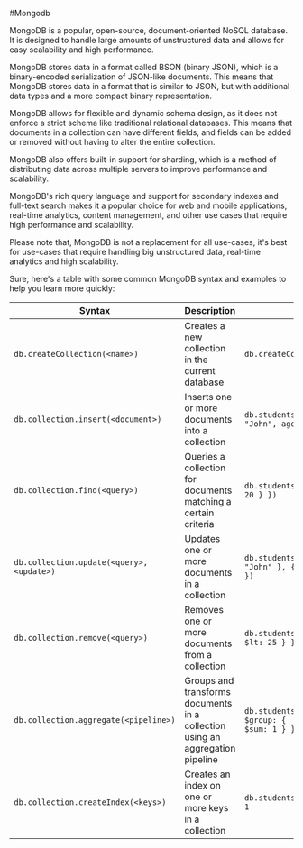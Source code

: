 #Mongodb

MongoDB is a popular, open-source, document-oriented NoSQL database. It is designed to handle large amounts of unstructured data and allows for easy scalability and high performance.

MongoDB stores data in a format called BSON (binary JSON), which is a binary-encoded serialization of JSON-like documents. This means that MongoDB stores data in a format that is similar to JSON, but with additional data types and a more compact binary representation.

MongoDB allows for flexible and dynamic schema design, as it does not enforce a strict schema like traditional relational databases. This means that documents in a collection can have different fields, and fields can be added or removed without having to alter the entire collection.

MongoDB also offers built-in support for sharding, which is a method of distributing data across multiple servers to improve performance and scalability.

MongoDB's rich query language and support for secondary indexes and full-text search makes it a popular choice for web and mobile applications, real-time analytics, content management, and other use cases that require high performance and scalability.

Please note that, MongoDB is not a replacement for all use-cases, it's best for use-cases that require handling big unstructured data, real-time analytics and high scalability.

Sure, here's a table with some common MongoDB syntax and examples to help you learn more quickly:

| Syntax | Description | Example |
| --- | --- | --- |
| `db.createCollection(<name>)` | Creates a new collection in the current database | `db.createCollection("students")` |
| `db.collection.insert(<document>)` | Inserts one or more documents into a collection | `db.students.insert({ name: "John", age: 25 })` |
| `db.collection.find(<query>)` | Queries a collection for documents matching a certain criteria | `db.students.find({ age: { $gt: 20 } })` |
| `db.collection.update(<query>, <update>)` | Updates one or more documents in a collection | `db.students.update({ name: "John" }, { $set: { age: 30 } })` |
| `db.collection.remove(<query>)` | Removes one or more documents from a collection | `db.students.remove({ age: { $lt: 25 } })` |
| `db.collection.aggregate(<pipeline>)` | Groups and transforms documents in a collection using an aggregation pipeline | `db.students.aggregate([{ $group: { _id: "$age", count: { $sum: 1 } } }])` |
| `db.collection.createIndex(<keys>)` | Creates an index on one or more keys in a collection | `db.students.createIndex({ name: 1` |
